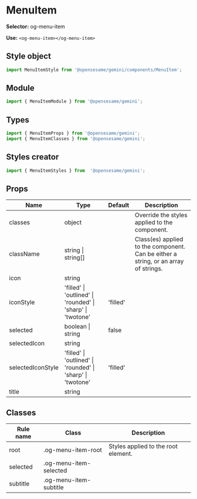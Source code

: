 # MenuItem

**Selector:**
og-menu-item

**Use:**
`<og-menu-item></og-menu-item>`

## Style object
```javascript
import MenuItemStyle from '@opensesame/gemini/components/MenuItem';
```

## Module
```javascript
import { MenuItemModule } from '@opensesame/gemini';
```

## Types
```javascript
import { MenuItemProps } from '@opensesame/gemini';
import { MenuItemClasses } from '@opensesame/gemini';
```

## Styles creator
```javascript
import { MenuItemStyles } from  '@opensesame/gemini';
```

## Props
Name | Type | Default | Description
---- | ---- | ------- | -----------
classes | object | | Override the styles applied to the component.
className | string &#124; string[] | | Class(es) applied to the component. Can be either a string, or an array of strings.
icon | string | |
iconStyle | 'filled' &#124; 'outlined' &#124; 'rounded' &#124; 'sharp' &#124; 'twotone' | 'filled' |
selected | boolean &#124; string | false |
selectedIcon | string | |
selectedIconStyle | 'filled' &#124; 'outlined' &#124; 'rounded' &#124; 'sharp' &#124; 'twotone' | 'filled' |
title | string | |

## Classes
Rule name | Class | Description
--------- | ----- | -----------
root | .og-menu-item-root | Styles applied to the root element.
selected | .og-menu-item-selected |
subtitle | .og-menu-item-subtitle |
